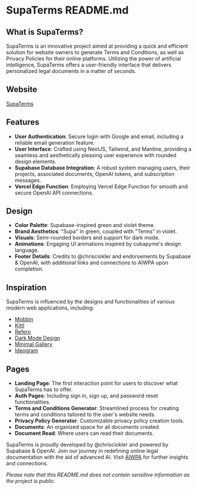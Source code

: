 # SupaTerms README.md

## What is SupaTerms?

SupaTerms is an innovative project aimed at providing a quick and efficient solution for website owners to generate Terms and Conditions, as well as Privacy Policies for their online platforms. Utilizing the power of artificial intelligence, SupaTerms offers a user-friendly interface that delivers personalized legal documents in a matter of seconds.

## Website

[SupaTerms](https://supaterms.com)

## Features

- **User Authentication**: Secure login with Google and email, including a reliable email generation feature.
- **User Interface**: Crafted using NextJS, Tailwind, and Mantine, providing a seamless and aesthetically pleasing user experience with rounded design elements.
- **Supabase Database Integration**: A robust system managing users, their projects, associated documents, OpenAI tokens, and subscription messages.
- **Vercel Edge Function**: Employing Vercel Edge Function for smooth and secure OpenAI API connections.

## Design

- **Color Palette**: Supabase-inspired green and violet theme.
- **Brand Aesthetics**: "Supa" in green, coupled with "Terms" in violet.
- **Visuals**: Semi-rounded borders and support for dark mode.
- **Animations**: Engaging UI animations inspired by cubapyme's design language.
- **Footer Details**: Credits to @chrisciokler and endorsements by Supabase & OpenAI, with additional links and connections to AIWPA upon completion.

## Inspiration

SupaTerms is influenced by the designs and functionalities of various modern web applications, including:

- [Mobbin](https://mobbin.com/browse/web/apps)
- [Kittl](https://www.kittl.com/)
- [Refero](https://refero.design/)
- [Dark Mode Design](https://www.darkmodedesign.com/)
- [Minimal Gallery](https://minimal.gallery/)
- [Ideogram](https://ideogram.ai/login)

## Pages

- **Landing Page**: The first interaction point for users to discover what SupaTerms has to offer.
- **Auth Pages**: Including sign in, sign up, and password reset functionalities.
- **Terms and Conditions Generator**: Streamlined process for creating terms and conditions tailored to the user's website needs.
- **Privacy Policy Generator**: Customizable privacy policy creation tools.
- **Documents**: An organized space for all documents created.
- **Document Read**: Where users can read their documents.


SupaTerms is proudly developed by @chrisciokler and powered by Supabase & OpenAI. Join our journey in redefining online legal documentation with the aid of advanced AI. Visit [AIWPA](#) for further insights and connections.

*Please note that this README.md does not contain sensitive information as the project is public.*